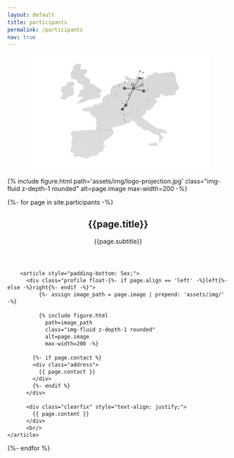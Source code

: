```yaml
---
layout: default
title: participants
permalink: /participants
nav: true
---
```


<figure>
  <picture>
    <img   src="/assets/img/logo-projection.jpg" max-width=200 >
  </picture>  
</figure>

 {% include figure.html
                path='assets/img/logo-projection.jpg'
                class="img-fluid z-depth-1 rounded"
                alt=page.image
                max-width=200 -%}


{%- for page in site.participants -%}
  <div class="post">
        <header class="post-header">
          <h2 class="post-title">{{page.title}}</h2>
		  <p>{{page.subtitle}}</p>
        </header>

        <article style="padding-bottom: 5ex;">
          <div class="profile float-{%- if page.align == 'left' -%}left{%- else -%}right{%- endif -%}">
              {%- assign image_path = page.image | prepend: 'assets/img/' -%}

              {% include figure.html
                path=image_path
                class="img-fluid z-depth-1 rounded"
                alt=page.image
                max-width=200 -%}

            {%- if page.contact %}
            <div class="address">
              {{ page.contact }}
            </div>
            {%- endif %}
          </div>

          <div class="clearfix" style="text-align: justify;">
            {{ page.content }}
          </div>
		  <br/>
	</article>
</div>
{%- endfor %}
